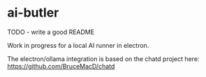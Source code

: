 # ai-butler

TODO - write a good README

Work in progress for a local AI runner in electron.

The electron/ollama integration is based on the chatd project here: https://github.com/BruceMacD/chatd